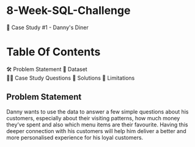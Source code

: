 # 8-Week-SQL-Challenge

🍜 Case Study #1 - Danny's Diner

# Table Of Contents
🛠️ Problem Statement
📂 Dataset  
🧙‍♂️ Case Study Questions
🚀 Solutions
🐋 Limitations

## Problem Statement
Danny wants to use the data to answer a few simple questions about his customers, especially about their visiting patterns, how much money they’ve spent and also which menu items are their favourite. Having this deeper connection with his customers will help him deliver a better and more personalised experience for his loyal customers.
